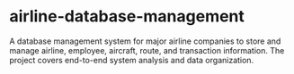 # airline-database-management
A database management system for major airline companies to store and manage airline, employee, aircraft, route, and transaction information. The project covers end-to-end system analysis and data organization.
